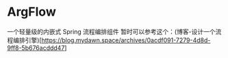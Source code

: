 # ArgFlow
一个轻量级的内嵌式 Spring 流程编排组件
暂时可以参考这个：(博客-设计一个流程编排引擎)[https://blog.mydawn.space/archives/0acdf091-7279-4d8d-9ff8-5b676acddd47]
